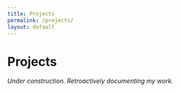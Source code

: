 ```yaml
---
title: Projects
permalink: /projects/
layout: default
---
```


# Projects

*Under construction. Retroactively documenting my work.*